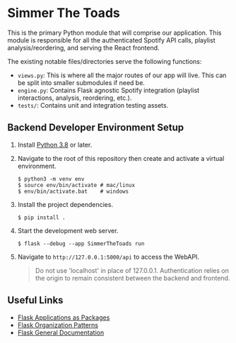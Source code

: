 # Simmer The Toads

This is the primary Python module that will comprise our application. This
module is responsible for all the authenticated Spotify API calls, playlist
analysis/reordering, and serving the React frontend.

The existing notable files/directories serve the following functions:

- `views.py`: This is where all the major routes of our app will live. This can
  be split into smaller submodules if need be.
- `engine.py`: Contains Flask agnostic Spotify integration (playlist
  interactions, analysis, reordering, etc.).
- `tests/`: Contains unit and integration testing assets.

## Backend Developer Environment Setup

1.  Install [Python 3.8](https://www.python.org/downloads/) or later.

2.  Navigate to the root of this repository then create and activate a virtual
    environment.

        $ python3 -m venv env
        $ source env/bin/activate # mac/linux
        $ env/bin/activate.bat    # windows

3.  Install the project dependencies.

        $ pip install .

4.  Start the development web server.

        $ flask --debug --app SimmerTheToads run

5.  Navigate to `http://127.0.0.1:5000/api` to access the WebAPI.
    > Do not use 'localhost' in place of 127.0.0.1. Authentication relies on the
    > origin to remain consistent between the backend and frontend.

## Useful Links

- [Flask Applications as Packages](https://flask.palletsprojects.com/en/2.2.x/patterns/packages/)
- [Flask Organization Patterns](https://exploreflask.com/en/latest/organizing.html)
- [Flask General Documentation](https://flask.palletsprojects.com/en/2.2.x/)
